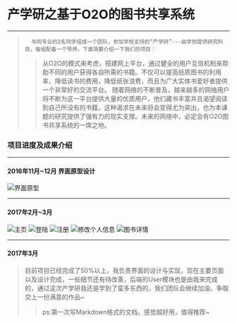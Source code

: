 ﻿# 产学研之基于O2O的图书共享系统
----------

>       与同专业的3名同学组成一个团队，参加学校支持的“产学研”---由学校提供研究科目，每组配备一个导师。下面简要介绍一下我们的项目：
>>  从O2O的模式来考虑，搭建网上平台，通过健全的用户互信机制来帮助不同的用户获得各自所需的书籍。不仅可以提高纸质图书的利用率，降低读书的费用，降低纸张浪费，而且为广大实体书爱好者提供一个非常好的交流平台。
随着网络的不断普及，越来越多的网络用户将不断为这一平台提供大量的优质用户，他们藏书丰富并且渴望阅读到自己所没有的书籍，这种渴求在未来将会变得尤为突出，也为本课题的研究提供了强有力的现实支撑。未来的网络中，必定会有O2O图书共享系统的一席之地。

### **项目进度及成果介绍**
----------
#### 2016年11月~12月 界面原型设计

![界面原型](http://wx1.sinaimg.cn/mw690/006xRFa6gy1fdamr71k7kj30wp0fbgmm.jpg)
***

#### 2017年2月~3月

![主页](http://wx2.sinaimg.cn/mw690/006xRFa6gy1fdamra5k8qj311y0k84e7.jpg)
![登陆](http://wx1.sinaimg.cn/mw690/006xRFa6gy1fdamr7es5ij311y0k8wfk.jpg)
![注册](http://wx3.sinaimg.cn/mw690/006xRFa6gy1fdamraleu1j311y0k8mya.jpg)
![修改个人信息](http://wx1.sinaimg.cn/mw690/006xRFa6gy1fdamr8drmoj311y0k8dia.jpg)
![图书详情](http://wx3.sinaimg.cn/mw690/006xRFa6gy1fdamr7vplwj311y0k8jz8.jpg)
***
#### 2017年3月

> 目前项目已经完成了50%以上，我负责界面的设计与实现，现在主要页面以及设计完成，一些细节还有待改善，后端的User模块也是由我来完成的，通过这次产学研我还是学到了蛮多东西的，我们团队会继续加油，争取交上一份满意的作品~
>> ps:第一次写Markdown格式的文档，感觉超好用，值得推荐~
